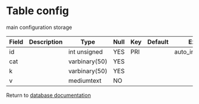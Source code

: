 Table config
===========
main configuration storage

| Field | Description | Type | Null | Key | Default | Extra |
| ----- | ----------- | ---- | ---- | --- | ------- | ----- |
| id |  | int unsigned | YES | PRI |  | auto_increment |    
| cat |  | varbinary(50) | YES |  |  |  |    
| k |  | varbinary(50) | YES |  |  |  |    
| v |  | mediumtext | NO |  |  |  |    

Return to [database documentation](help/database)
